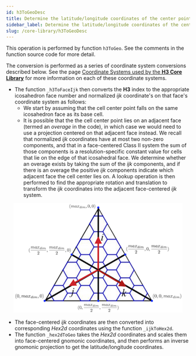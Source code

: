 ```yaml
---
id: h3ToGeoDesc
title: Determine the latitude/longitude coordinates of the center point of an H3Index cell
sidebar_label: Determine the latitude/longitude coordinates of the center point of an H3Index cell
slug: /core-library/h3ToGeoDesc
---
```


This operation is performed by function `h3ToGeo`. See the comments in the function source code for more detail.

The conversion is performed as a series of coordinate system conversions described below. See the page [Coordinate Systems used by the **H3 Core Library**](/docs/core-library/coordsystems) for more information on each of these coordinate systems.

*  The function `_h3ToFaceIjk` then converts the **H3** index to the appropriate icosahedron face number and normalized *ijk* coordinate's on that face's coordinate system as follows:
   * We start by assuming that the cell center point falls on the same icosahedron face as its base cell.
   * It is possible that the the cell center point lies on an adjacent face (termed an *overage* in the code), in which case we would need to use a projection centered on that adjacent face instead. We recall that normalized *ijk* coordinates have at most two non-zero components, and that in a face-centered Class II system the sum of those components is a resolution-specific constant value for cells that lie on the edge of that icosahedral face.
     We determine whether an overage exists by taking the sum of the *ijk* components, and if there is an overage the positive *ijk* components indicate which adjacent face the cell center lies on. A lookup operation is then performed to find the appropriate rotation and translation to transform the *ijk* coordinates into the adjacent face-centered *ijk* system.

<div align="center">
  <img height="300" src="/images/triEdge.png" />
</div>

* The face-centered *ijk* coordinates are then converted into corresponding *Hex2d* coordinates using the function `_ijkToHex2d`.
* The function `_hex2dToGeo` takes the *Hex2d* coordinates and scales them into face-centered gnomonic coordinates, and then performs an inverse gnomonic projection to get the latitude/longitude coordinates.
